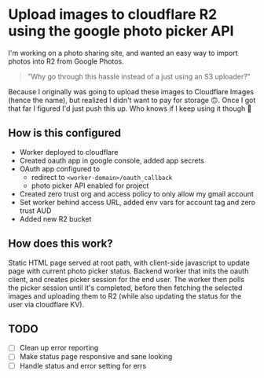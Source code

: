 # Upload images to cloudflare R2 using the google photo picker API

I'm working on a photo sharing site, and wanted an easy way to import photos
into R2 from Google Photos.

> "Why go through this hassle instead of a just using an S3 uploader?"

Because I originally was going to upload these images to Cloudflare Images
(hence the name), but realized I didn't want to pay for storage 🙃. Once I got
that far I figured I'd just push this up. Who knows if I keep using it though 🤷


## How is this configured

* Worker deployed to cloudflare
* Created oauth app in google console, added app secrets
* OAuth app configured to
    * redirect to `<worker-domain>/oauth_callback`
    * photo picker API enabled for project
* Created zero trust org and access policy to only allow my gmail account
* Set worker behind access URL, added env vars for account tag and zero trust
  AUD
* Added new R2 bucket

## How does this work?

Static HTML page served at root path, with client-side javascript to update page
with current photo picker status. Backend worker that inits the oauth client,
and creates picker session for the end user. The worker then polls the picker
session until it's completed, before then fetching the selected images and
uploading them to R2 (while also updating the status for the user via cloudflare
KV).

## TODO

* [ ] Clean up error reporting
* [ ] Make status page responsive and sane looking
* [ ] Handle status and error setting for errs
